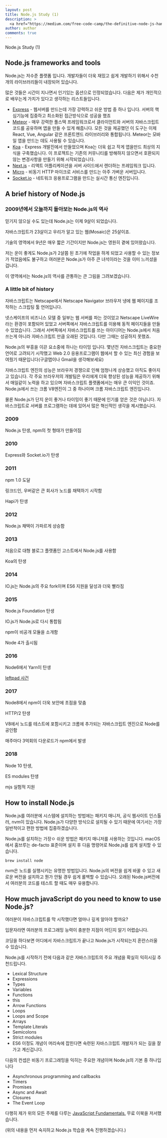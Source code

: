 ```yaml
---
layout: post
title: Node.js Study (1)
description: >
  <a href="https://medium.com/free-code-camp/the-definitive-node-js-handbook-6912378afc6e">학습자료링크</a>
author: author
comments: true
---
```

Node.js Study (1)
## Node.js frameworks and tools
Node.js는 저수준 플랫폼 입니다. 개발자들이 더욱 재밌고 쉽게 개발하기 위해서 수천개의 라이브러리들이 내장되어 있습니다.

많은 것들은 시간이 지나면서 인기있는 옵션으로 인정되었습니다. 다음은 제가 개인적으로 배우는게 가치가 있다고 생각하는 리스트들입니다.
* <a href="https://expressjs.com/">Express</a> - 웹서버를 만드는데 가장 강력하고 쉬운 방법 중 하나 입니다. 서버의 핵심기능에 집중하고 최소화된 접근방식으로 성공을 했죠
* <a href="https://flaviocopes.com/meteor/">Meteor</a> - 매우 강력한 풀스택 프레임워크로서 클라이언트와 서버의 자바스크립트 코드를 공유하며 앱을 만들 수 있게 해줍니다. 모든 것을 제공했던 이 도구는 이제 React, Vue, Angular 같은 프론트엔드 라이브러리와 통합됩니다. Meteor는 모바일 앱을 만드는 데도 사용될 수 있습니다.
* <a href="http://koajs.com/">Koa</a> - Express 개발진에서 만들었으며 Koa는 더욱 쉽고 작게 앱을만드 최상의 지식을 구축했습니다. 이 프로젝트는 기존의 커뮤니티를 방해하지 않으면서 호환되지 않는 변경사항을 만들기 위해 시작되었습니다.
* <a href="https://flaviocopes.com/nextjs/">Next.js</a> - 리액트 어플리케이션을 서버 사이드에서 렌더하는 프레임워크 입니다.
* <a href="https://github.com/zeit/micro">Micro</a> - 비동기 HTTP 마이크로 서비스를 만드는 아주 가벼운 서버입니다.
* <a href="https://socket.io/">Socket.io</a> - 네트워크 응용프로그램을 만드는 실시간 통신 엔진입니다.

## A brief history of Node.js
### 2009년에서 오늘까지 돌아보는 Node.js의 역사
믿기지 않으실 수도 있는데 Node.js는 이제 9살이 되었습니다.

자바스크립트가 23살이고 우리가 알고 있는 웹(Mosaic)은 25살이죠.

기술의 영역에서 9년은 매우 짧은 기간이지만 Node.js는 영원히 곁에 있어왔습니다.

저는 운이 좋게도 Node.js가 2살쯤 된 초기에 작업을 하게 되었고 사용할 수 있는 정보가 적었음에도 불구하고 여러분은 Node.js가 아주 큰 녀석이라는 것을 이미 느끼셨을 겁니다.

이 영역에서는 Node.js의 역사를 관통하는 큰 그림을 그려보겠습니다.

### A little bit of history
자바스크립트는 Netscape에서 Netscape Navigator 브라우저 냉에 웹 페이지를 조작하는 스크립팅 툴 언어입니다.

넷스케이프의 비즈니스 모델 중 일부는 웹 서버를 파는 것이었고 Netscape LiveWire라는 환경이 포함되어 있었고 서버쪽에서 자바스크립트를 이용해 동적 페이지들을 만들 수 있었습니다. 그래서 서버쪽에서 자바스크립트를 쓰는 아이디어는 Node.js에서 처음 쓰는게 아니라 자바스크립트 만큼 오래된 것입니다. 다만 그때는 성공하지 못했죠.

Node.js의 부흥을 이끈 요소중에 하나는 타이밍 입니다. 몇년전 자바스크립트는 중요한 언어로 고려되기 시작했고 Web 2.0 응용프로그램이 웹에서 할 수 있는 최신 경험을 보여줬기 때문입니다(구글맵이나 Gmail을 생각해보세요)

자바스크립트 엔진의 성능은 브라우저 경쟁으로 인해 엄청나게 상승했고 아직도 좋아지고 있습니다. 각 주요 브라우저의 개발팀은 우리에게 더욱 향상된 성능을 제공하기 위해서 매일같이 노력을 하고 있으며 자바스크립트 플랫폼에서는 매우 큰 이익인 것이죠. Node.js에서 쓰는 크롬 V8엔진이 그 중 하나이며 크롬 자바스크립트 엔진입니다.

물론 Node.js가 단지 운이 좋거나 타이밍이 좋기 때문에 인기를 얻은 것은 아닙니다. 자바스크립트로 서버를 프로그램하는 데에 있어서 많은 혁신적인 생각을 제시했습니다.

### 2009
Node.js 탄생, npm의 첫 형태가 만들어짐

### 2010
Express와 Socket.io가 탄생

### 2011
npm 1.0 도달

링크드인, 우버같은 큰 회사가 노드를 채택하기 시작함

Hapi가 탄생

### 2012
Node.js 채택이 가파르게 상승함

### 2013
처음으로 대형 블로그 플랫폼인 고스트에서 Node.js를 사용함

Koa의 탄생

### 2014
IO.js는 Node.js의 주요 fork이며 ES6 지원을 달성과 더욱 빨라짐

### 2015
Node.js Foundation 탄생

IO.js가 Node.js로 다시 통합됨

npm이 비공개 모듈을 소개함

Node 4가 출시됨

### 2016
Node6에서 Yarn이 탄생

<a href="https://blog.npmjs.org/post/141577284765/kik-left-pad-and-npm">leftpad 사건</a>

### 2017
Node8에서 npm이 더욱 보안에 초점을 맞춤

HTTP/2 탄생

V8에서 노드를 테스트에 포함시키고 크롬에 추가되는 자바스크립트 엔진으로 Node를 공인함

매주마다 3억회의 다운로드가 npm에서 발생

### 2018
Node 10 탄생,

ES modules 탄생

mjs 실험적 지원

## How to install Node.js
Node.js를 여러분에 시스템에 설치하는 방법에는 패키지 매니저, 공식 웹사이트 인스톨러, nvm이 있습니다. Node.js가 다양한 방식으로 설치될 수 있기 때문에 여기서는 가장 일반적이고 편한 방법에 집중하겠습니다.

Node.js를 설치하는 가장ㅇ 쉬운 방법은 패키지 매니저를 사용하는 것입니다. macOS에서 홈브루는 de-facto 표준이며 설치 후 다음 명령어로 Node.js를 쉽게 설치할 수 있습니다.

```
brew install node
```

nvm은 노드를 실행시키는 유명한 방법입니다. Node.js의 버전을 쉽게 바꿀 수 있고 새로운 버전을 설치하고 뭔가 안될 경우 쉽게 롤백할 수 있습니다. 오래된 Node.js버전에서 여러분의 코드를 테스트 할 때도 매우 유용합니다.

## How much javaScript do you need to know to use Node.js?
여러분이 자바스크립트를 막 시작했다면 얼마나 깊게 알아야 할까요?

입문자라면 여러분의 프로그래밍 능력이 충분한 지점이 어딘지 알기 어렵습니다.

코딩을 하다보면 어디에서 자바스크립트가 끝나고 Node.js가 시작되는지 혼란스러울 수 있습니다.

Node.js를 시작하기 전에 다음과 같은 자바스크립트의 주요 개념을 확실히 익히시길 추천드립니다.
* Lexical Structure
* Expressions
* Types
* Variables
* Functions
* this
* Arrow Functions
* Loops
* Loops and Scope
* Arrays
* Template Literals
* Semicolons
* Strict modules
* ES6
이정도 개념이 머리속에 잡힌다면 숙련된 자바스크립트 개발자가 되는 길을 잘 가고 계신겁니다.

다음의 컨셉은 비동기 프로그래밍을 익히는 주요한 개념이며 Node.js의 기본 중 하나입니다
* Asynchronous programming and callbacks
* Timers
* Promises
* Async and Await
* Closures
* The Event Loop

다행히 제가 위의 모든 주제를 다루는 <a href="https://flaviocopes.com/javascript/">JavaScript Fundamentals.</a> 무료 이북을 저서했습니다.

(위의 내용을 먼저 숙지하고 Node.js 학습을 계속 진행하겠습니다.)
